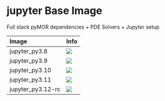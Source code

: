 
# jupyter Base Image

Full stack pyMOR dependencies + PDE Solvers + Jupyter setup

| Image  | Info |
| :----- | :--- |
| jupyter_py3.8 | [![](https://img.shields.io/docker/pulls/pymor/jupyter_py3.8.svg)](https://hub.docker.com/repository/docker/pymor/jupyter_py3.8 "jupyter mixin") |
| jupyter_py3.9 | [![](https://img.shields.io/docker/pulls/pymor/jupyter_py3.9.svg)](https://hub.docker.com/repository/docker/pymor/jupyter_py3.9 "jupyter mixin") |
| jupyter_py3.10 | [![](https://img.shields.io/docker/pulls/pymor/jupyter_py3.10.svg)](https://hub.docker.com/repository/docker/pymor/jupyter_py3.10 "jupyter mixin") |
| jupyter_py3.11 | [![](https://img.shields.io/docker/pulls/pymor/jupyter_py3.11.svg)](https://hub.docker.com/repository/docker/pymor/jupyter_py3.11 "jupyter mixin") |
| jupyter_py3.12-rc | [![](https://img.shields.io/docker/pulls/pymor/jupyter_py3.12-rc.svg)](https://hub.docker.com/repository/docker/pymor/jupyter_py3.12-rc "jupyter mixin") |

